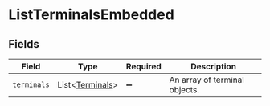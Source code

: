 # ListTerminalsEmbedded


## Fields

| Field                                                    | Type                                                     | Required                                                 | Description                                              |
| -------------------------------------------------------- | -------------------------------------------------------- | -------------------------------------------------------- | -------------------------------------------------------- |
| `terminals`                                              | List\<[Terminals](../../models/operations/Terminals.md)> | :heavy_minus_sign:                                       | An array of terminal objects.                            |